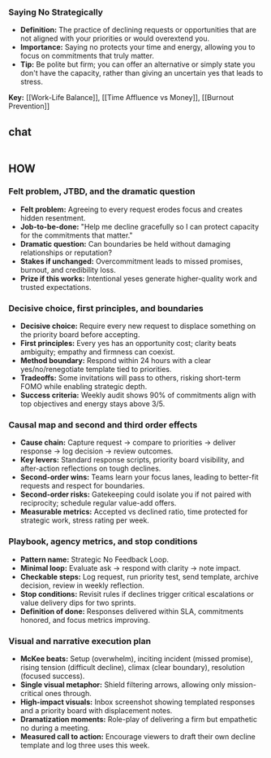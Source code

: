 ### Saying No Strategically

- **Definition:** The practice of declining requests or opportunities that are not aligned with your priorities or would overextend you.
- **Importance:** Saying no protects your time and energy, allowing you to focus on commitments that truly matter.
- **Tip:** Be polite but firm; you can offer an alternative or simply state you don't have the capacity, rather than giving an uncertain yes that leads to stress.

**Key:** [[Work-Life Balance]], [[Time Affluence vs Money]], [[Burnout Prevention]]

## chat
```smart-chatgpt
```


## HOW
### Felt problem, JTBD, and the dramatic question
- **Felt problem:** Agreeing to every request erodes focus and creates hidden resentment.
- **Job-to-be-done:** "Help me decline gracefully so I can protect capacity for the commitments that matter."
- **Dramatic question:** Can boundaries be held without damaging relationships or reputation?
- **Stakes if unchanged:** Overcommitment leads to missed promises, burnout, and credibility loss.
- **Prize if this works:** Intentional yeses generate higher-quality work and trusted expectations.

### Decisive choice, first principles, and boundaries
- **Decisive choice:** Require every new request to displace something on the priority board before accepting.
- **First principles:** Every yes has an opportunity cost; clarity beats ambiguity; empathy and firmness can coexist.
- **Method boundary:** Respond within 24 hours with a clear yes/no/renegotiate template tied to priorities.
- **Tradeoffs:** Some invitations will pass to others, risking short-term FOMO while enabling strategic depth.
- **Success criteria:** Weekly audit shows 90% of commitments align with top objectives and energy stays above 3/5.

### Causal map and second and third order effects
- **Cause chain:** Capture request → compare to priorities → deliver response → log decision → review outcomes.
- **Key levers:** Standard response scripts, priority board visibility, and after-action reflections on tough declines.
- **Second-order wins:** Teams learn your focus lanes, leading to better-fit requests and respect for boundaries.
- **Second-order risks:** Gatekeeping could isolate you if not paired with reciprocity; schedule regular value-add offers.
- **Measurable metrics:** Accepted vs declined ratio, time protected for strategic work, stress rating per week.

### Playbook, agency metrics, and stop conditions
- **Pattern name:** Strategic No Feedback Loop.
- **Minimal loop:** Evaluate ask → respond with clarity → note impact.
- **Checkable steps:** Log request, run priority test, send template, archive decision, review in weekly reflection.
- **Stop conditions:** Revisit rules if declines trigger critical escalations or value delivery dips for two sprints.
- **Definition of done:** Responses delivered within SLA, commitments honored, and focus metrics improving.

### Visual and narrative execution plan
- **McKee beats:** Setup (overwhelm), inciting incident (missed promise), rising tension (difficult decline), climax (clear boundary), resolution (focused success).
- **Single visual metaphor:** Shield filtering arrows, allowing only mission-critical ones through.
- **High-impact visuals:** Inbox screenshot showing templated responses and a priority board with displacement notes.
- **Dramatization moments:** Role-play of delivering a firm but empathetic no during a meeting.
- **Measured call to action:** Encourage viewers to draft their own decline template and log three uses this week.
